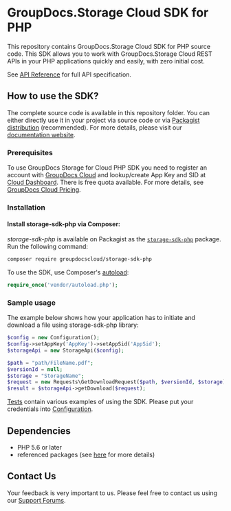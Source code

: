 # GroupDocs.Storage Cloud SDK for PHP
This repository contains GroupDocs.Storage Cloud SDK for PHP source code. This SDK allows you to work with GroupDocs.Storage Cloud REST APIs in your PHP applications quickly and easily, with zero initial cost.

See [API Reference](https://apireference.groupdocs.cloud/storage/) for full API specification.

## How to use the SDK?
The complete source code is available in this repository folder. You can either directly use it in your project via source code or via [Packagist distribution](https://packagist.org/packages/groupdocscloud/storage-sdk-php) (recommended). For more details, please visit our [documentation website](https://docs.groupdocs.cloud/display/gdstoragecloud/Home).

### Prerequisites

To use GroupDocs Storage for Cloud PHP SDK you need to register an account with [GroupDocs Cloud](https://www.groupdocs.cloud/) and lookup/create App Key and SID at [Cloud Dashboard](https://dashboard.groupdocs.cloud/#/apps). There is free quota available. For more details, see [GroupDocs Cloud Pricing](https://purchase.groupdocs.cloud/pricing).

### Installation

#### Install storage-sdk-php via Composer:

*storage-sdk-php* is available on Packagist as the
[`storage-sdk-php`](https://packagist.org/packages/groupdocscloud/storage-sdk-php) package. Run the following command:
```bash
composer require groupdocscloud/storage-sdk-php
```

To use the SDK, use Composer's [autoload](https://getcomposer.org/doc/00-intro.md#autoloading):

```php
require_once('vendor/autoload.php');
```

### Sample usage
The example below shows how your application has to initiate and download a file using storage-sdk-php library:
```php
$config = new Configuration();
$config->setAppKey('AppKey')->setAppSid('AppSid');
$storageApi = new StorageApi($config);

$path = "path/FileName.pdf";
$versionId = null;
$storage = "StorageName";
$request = new Requests\GetDownloadRequest($path, $versionId, $storage);
$result = $storageApi->getDownload($request);
```
      
[Tests](tests/GroupDocs/Storage/) contain various examples of using the SDK.
Please put your credentials into [Configuration](src/GroupDocs/Storage/Configuration.php).

## Dependencies
- PHP 5.6 or later
- referenced packages (see [here](composer.json) for more details)

## Contact Us
Your feedback is very important to us. Please feel free to contact us using our [Support Forums](https://forum.groupdocs.cloud/c/storage).
